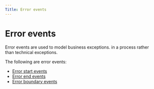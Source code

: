 ```yaml
---
Title: Error events
---
```


# Error events
Error events are used to model business exceptions. in a process rather than technical exceptions. 

The following are error events: 

* [Error start events](../processes-bpmn/bpmn-start.md#error-start-events)
* [Error end events](../processes-bpmn-bpmn-end.md#error-end-events)
* [Error boundary events](../processes-bpmn/bpmn-boundary.md#error-boundary-events)